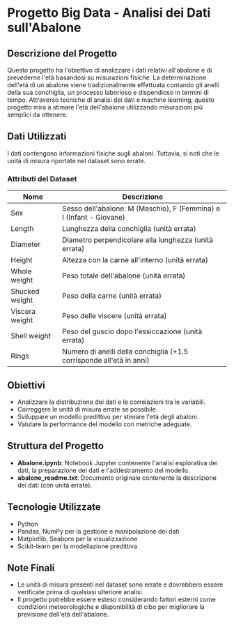 #  Progetto Big Data - Analisi dei Dati sull'Abalone

## Descrizione del Progetto
Questo progetto ha l'obiettivo di analizzare i dati relativi all'abalone e di prevederne l'età basandosi su misurazioni fisiche. La determinazione dell'età di un abalone viene tradizionalmente effettuata contando gli anelli della sua conchiglia, un processo laborioso e dispendioso in termini di tempo. Attraverso tecniche di analisi dei dati e machine learning, questo progetto mira a stimare l'età dell'abalone utilizzando misurazioni più semplici da ottenere.

## Dati Utilizzati
I dati contengono informazioni fisiche sugli abaloni. Tuttavia, si noti che le unità di misura riportate nel dataset sono errate.

### Attributi del Dataset
| Nome | Descrizione |
|------|------------|
| Sex | Sesso dell'abalone: M (Maschio), F (Femmina) e I (Infant - Giovane) |
| Length | Lunghezza della conchiglia (unità errata) |
| Diameter | Diametro perpendicolare alla lunghezza (unità errata) |
| Height | Altezza con la carne all'interno (unità errata) |
| Whole weight | Peso totale dell'abalone (unità errata) |
| Shucked weight | Peso della carne (unità errata) |
| Viscera weight | Peso delle viscere (unità errata) |
| Shell weight | Peso del guscio dopo l'essiccazione (unità errata) |
| Rings | Numero di anelli della conchiglia (+1.5 corrisponde all'età in anni) |

## Obiettivi
- Analizzare la distribuzione dei dati e le correlazioni tra le variabili.
- Correggere le unità di misura errate se possibile.
- Sviluppare un modello predittivo per stimare l'età degli abaloni.
- Valutare la performance del modello con metriche adeguate.

## Struttura del Progetto
- **Abalone.ipynb**: Notebook Jupyter contenente l'analisi esplorativa dei dati, la preparazione dei dati e l'addestramento del modello.
- **abalone_readme.txt**: Documento originale contenente la descrizione dei dati (con unità errate).

## Tecnologie Utilizzate
- Python
- Pandas, NumPy per la gestione e manipolazione dei dati
- Matplotlib, Seaborn per la visualizzazione
- Scikit-learn per la modellazione predittiva

## Note Finali
- Le unità di misura presenti nel dataset sono errate e dovrebbero essere verificate prima di qualsiasi ulteriore analisi.
- Il progetto potrebbe essere esteso considerando fattori esterni come condizioni meteorologiche e disponibilità di cibo per migliorare la previsione dell'età dell'abalone.

